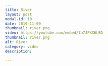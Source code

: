 ```yaml
---
title: River
layout: post
modal-id: 10
date: 2019-11-09
thumbnail: river.png
video: https://youtube.com/embed/7a7JFXX6LBQ
thumbnail: river.png
alt: River
category: video
description: 

---
```


